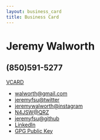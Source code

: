 ```yaml
---
layout: business_card
title: Business Card
---
```

# Jeremy Walworth

## (850)591-5277

[VCARD](/assets/jsw.vcf)

- walworth@gmail.com
- [jeremyfsu@twitter](https://twitter.com/jeremyfsu)
- [jeremywalworth@instagram](https://www.instagram.com/jeremywalworth/)
- [N4JSW@QRZ](https://www.qrz.com/lookup/n4jsw)
- [jeremyfsu@github](https://github.com/jeremyfsu)
- [LinkedIn](https://www.linkedin.com/in/jeremy-walworth-0b23374)
- [GPG Public
  Key](https://keys.openpgp.org/vks/v1/by-fingerprint/74ED78843B781DA87093193576F6F001D23D4C79)

